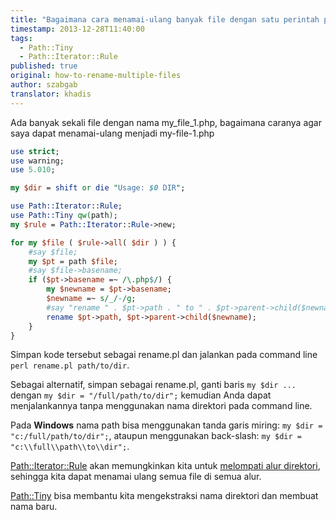 ```yaml
---
title: "Bagaimana cara menamai-ulang banyak file dengan satu perintah pada Windows, Linux, atau Mac?"
timestamp: 2013-12-28T11:40:00
tags:
  - Path::Tiny
  - Path::Iterator::Rule
published: true
original: how-to-rename-multiple-files
author: szabgab
translator: khadis
---
```



Ada banyak sekali file dengan nama my_file_1.php, bagaimana
caranya agar saya dapat menamai-ulang menjadi my-file-1.php


```perl
use strict;
use warning;
use 5.010;

my $dir = shift or die "Usage: $0 DIR";

use Path::Iterator::Rule;
use Path::Tiny qw(path);
my $rule = Path::Iterator::Rule->new;

for my $file ( $rule->all( $dir ) ) {
    #say $file;
    my $pt = path $file;
    #say $file->basename;
    if ($pt->basename =~ /\.php$/) {
        my $newname = $pt->basename;
        $newname =~ s/_/-/g;
        #say "rename " . $pt->path . " to " . $pt->parent->child($newname);
        rename $pt->path, $pt->parent->child($newname);
    }
}
```

Simpan kode tersebut sebagai rename.pl dan jalankan pada command line `perl rename.pl path/to/dir`.

Sebagai alternatif, simpan sebagai rename.pl, ganti baris `my $dir ...` dengan
`my $dir = "/full/path/to/dir";`
kemudian Anda dapat menjalankannya tanpa menggunakan nama direktori pada command line.

Pada <b>Windows</b> nama path bisa menggunakan tanda garis miring:
`my $dir = "c:/full/path/to/dir";`,
ataupun menggunakan back-slash: `my $dir = "c:\\full\\path\\to\\dir";`.

[Path::Iterator::Rule](https://metacpan.org/pod/Path::Iterator::Rule) akan
memungkinkan kita untuk [melompati alur direktori](https://perlmaven.com/finding-files-in-a-directory-using-perl),
sehingga kita dapat menamai ulang semua file di semua alur.

[Path::Tiny](https://metacpan.org/pod/Path::Tiny) bisa membantu kita mengekstraksi nama
direktori dan membuat nama baru.
